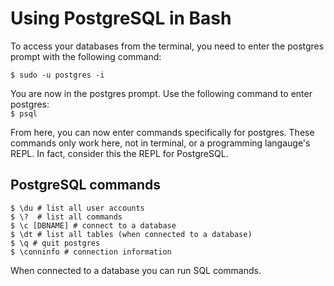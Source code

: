 # Using PostgreSQL in Bash

To access your databases from the terminal, you need to enter the postgres
prompt with the following command:  

`$ sudo -u postgres -i`  

You are now in the postgres prompt. Use the following command to enter postgres:  
`$ psql`  


From here, you can now enter commands specifically for postgres. These commands only work here, not in terminal, or a programming langauge's REPL. In fact, consider this the REPL for PostgreSQL.  

## PostgreSQL commands

```
$ \du # list all user accounts
$ \?  # list all commands
$ \c [DBNAME] # connect to a database
$ \dt # list all tables (when connected to a database)
$ \q # quit postgres
$ \conninfo # connection information

```  

When connected to a database you can run SQL commands.
